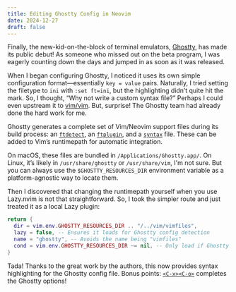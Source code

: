 ```yaml
---
title: Editing Ghostty Config in Neovim
date: 2024-12-27
draft: false
---
```


Finally, the new-kid-on-the-block of terminal emulators,
[Ghostty](https://ghostty.org), has made its public debut! As someone who
missed out on the beta program, I was eagerly counting down the days and jumped
in as soon as it was released.

When I began configuring Ghostty, I noticed it uses its own simple
configuration format—essentially `key = value` pairs. Naturally, I tried
setting the filetype to `ini` with `:set ft=ini`, but the highlighting didn’t
quite hit the mark. So, I thought, “Why not write a custom syntax file?”
Perhaps I could even upstream it to [vim/vim](https://github.com/vim/vim). But,
surprise! The Ghostty team had already done the hard work for me.

Ghostty generates a complete set of Vim/Neovim support files during its build
process: an
[`ftdetect`](https://neovim.io/doc/user/usr_41.html#_filetype-detection), an
[`ftplugin`](https://neovim.io/doc/user/usr_41.html#_writing-a-filetype-plugin),
and a [`syntax`](https://neovim.io/doc/user/syntax.html#_2.-syntax-files) file.
These can be added to Vim’s runtimepath for automatic integration.

On macOS, these files are bundled in `/Applications/Ghostty.app/`.
On Linux, it’s likely in `/usr/share/ghostty` or
`/usr/share/vim`, I'm not sure. But you can always use the
`$GHOSTTY_RESOURCES_DIR` environment variable as a platform-agnostic way to
locate them.

Then I discovered that changing the runtimepath yourself when you use Lazy.nvim
is not that straightforward. So, I took the simpler route and just treated it
as a local Lazy plugin:

```lua
return {
  dir = vim.env.GHOSTTY_RESOURCES_DIR .. "/../vim/vimfiles",
  lazy = false, -- Ensures it loads for Ghostty config detection
  name = "ghostty", -- Avoids the name being "vimfiles"
  cond = vim.env.GHOSTTY_RESOURCES_DIR ~= nil, -- Only load if Ghostty is installed
}
```

Tada! Thanks to the great work by the authors, this now provides syntax
highlighting for the Ghostty config file. Bonus points:
[`<C-x><C-o>`](https://neovim.io/doc/user/insert.html#i_CTRL-X_CTRL-O)
completes the Ghostty options!
